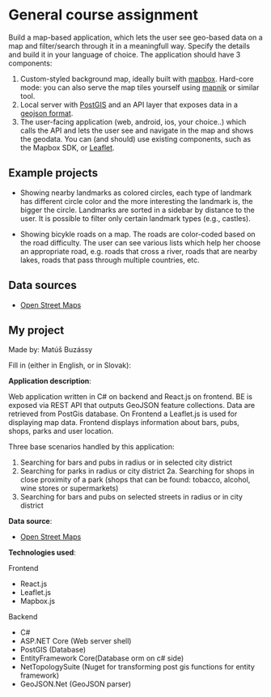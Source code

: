 # General course assignment

Build a map-based application, which lets the user see geo-based data on a map and filter/search through it in a meaningfull way. Specify the details and build it in your language of choice. The application should have 3 components:

1. Custom-styled background map, ideally built with [mapbox](http://mapbox.com). Hard-core mode: you can also serve the map tiles yourself using [mapnik](http://mapnik.org/) or similar tool.
2. Local server with [PostGIS](http://postgis.net/) and an API layer that exposes data in a [geojson format](http://geojson.org/).
3. The user-facing application (web, android, ios, your choice..) which calls the API and lets the user see and navigate in the map and shows the geodata. You can (and should) use existing components, such as the Mapbox SDK, or [Leaflet](http://leafletjs.com/).

## Example projects

- Showing nearby landmarks as colored circles, each type of landmark has different circle color and the more interesting the landmark is, the bigger the circle. Landmarks are sorted in a sidebar by distance to the user. It is possible to filter only certain landmark types (e.g., castles).

- Showing bicykle roads on a map. The roads are color-coded based on the road difficulty. The user can see various lists which help her choose an appropriate road, e.g. roads that cross a river, roads that are nearby lakes, roads that pass through multiple countries, etc.

## Data sources

- [Open Street Maps](https://www.openstreetmap.org/)

## My project

Made by: Matúš Buzássy

Fill in (either in English, or in Slovak):

**Application description**: 

Web application written in C# on backend and React.js on frontend. BE is exposed via REST API that outputs GeoJSON feature collections. Data are retrieved from PostGis database. On Frontend a Leaflet.js is used for displaying map data. Frontend displays information about bars, pubs, shops, parks and user location. 

Three base scenarios handled by this application:
1. Searching for bars and pubs in radius or in selected city district
2. Searching for parks in radius or city district
	2a. Searching for shops in close proximity of a park (shops that can be found: tobacco, alcohol, wine stores or supermarkets)
3. Searching for bars and pubs on selected streets in radius or in city district

**Data source**: 

- [Open Street Maps](https://www.openstreetmap.org/)

**Technologies used**: 

Frontend
- React.js
- Leaflet.js
- Mapbox.js

Backend
- C# 
- ASP.NET Core (Web server shell)
- PostGIS (Database)
- EntityFramework Core(Database orm on c# side)
- NetTopologySuite (Nuget for transforming post gis functions for entity framework)
- GeoJSON.Net (GeoJSON parser)





